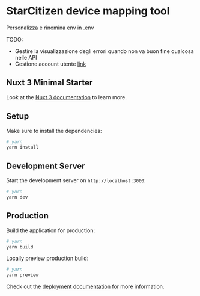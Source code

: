 # StarCitizen device mapping tool

Personalizza e rinomina env in .env

TODO:
 * Gestire la visualizzazione degli errori quando non va  buon fine qualcosa nelle API
 * Gestione account utente [link](https://github.com/atinux/nuxt-auth-utils)

## Nuxt 3 Minimal Starter

Look at the [Nuxt 3 documentation](https://nuxt.com/docs/getting-started/introduction) to learn more.

## Setup

Make sure to install the dependencies:

```bash
# yarn
yarn install
```
## Development Server

Start the development server on `http://localhost:3000`:

```bash
# yarn
yarn dev
```

## Production

Build the application for production:

```bash
# yarn
yarn build
```

Locally preview production build:

```bash
# yarn
yarn preview
```

Check out the [deployment documentation](https://nuxt.com/docs/getting-started/deployment) for more information.
